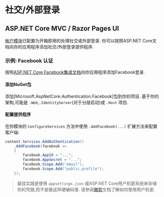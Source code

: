 # 社交/外部登录

## ASP.NET Core MVC / Razor Pages UI

[帐户模块](../Modules/Account.md)已配置为开箱即用的处理社交或外部登录. 你可以按照ASP.NET Core文档向你的应用程序添加社交/外部登录提供程序.

### 示例: Facebook 认证

按照[ASP.NET Core Facebook集成文档](https://docs.microsoft.com/zh-cn/aspnet/core/security/authentication/social/facebook-logins)向你应用程序添加Facebook登录.

#### 添加NuGet包

添加[Microsoft.AspNetCore.Authentication.Facebook]包到你的项目. 基于你的架构,可能是 `.Web`,`.IdentityServer`(对于分层启动)或 `.Host` 项目.

#### 配置提供程序

在你模块的 `ConfigureServices` 方法中使用 `.AddFacebook(...)` 扩展方法来配置客户端:

````csharp
context.Services.AddAuthentication()
    .AddFacebook(facebook =>
    {
        facebook.AppId = "...";
        facebook.AppSecret = "...";
        facebook.Scope.Add("email");
        facebook.Scope.Add("public_profile");
    });
````

> 最佳实践是使用 `appsettings.json` 或ASP.NET Core用户机密系统来存储你的凭据,而不是像这样硬编码值. 请参阅[微软](https://docs.microsoft.com/en-us/aspnet/core/security/authentication/social/facebook-logins)文档了解如何使用用户机密.